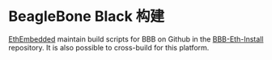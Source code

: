# BeagleBone Black 构建

[EthEmbedded](http://EthEmbedded.com) maintain build scripts for BBB on Github in the [BBB-Eth-Install](https://github.com/EthEmbedded/BBB-Eth-Install) repository. It is also possible to cross-build for this platform.
